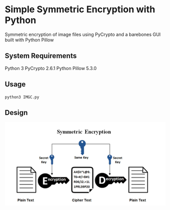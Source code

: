 
# Simple Symmetric Encryption with Python

Symmetric encryption of image files using PyCrypto and a barebones GUI built with Python Pillow

## System Requirements

Python 3
PyCrypto 2.6.1
Python Pillow 5.3.0

## Usage

`python3 IMGC.py`

## Design
![image](Design.png)
